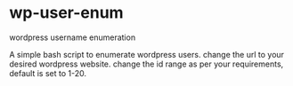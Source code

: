 # wp-user-enum
wordpress username enumeration

A simple bash script to enumerate wordpress users.
change the url to your desired wordpress website.
change the id range as per your requirements, default is set to 1-20.

